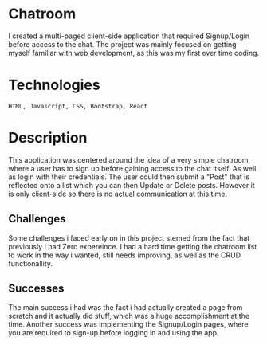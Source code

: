 # Chatroom
I created a multi-paged client-side application that required Signup/Login before access to the chat. The project was mainly focused on getting myself familiar with web development, as this was my first ever time coding. 

# Technologies
`HTML, Javascript, CSS, Bootstrap, React`

# Description
This application was centered around the idea of a very simple chatroom, where a user has to sign up before gaining access to the chat itself. As well as login with their credentials. The user could then submit a "Post" that is reflected onto a list which you can then Update or Delete posts. However it is only client-side so there is no actual communication at this time.

## Challenges
Some challenges i faced early on in this project stemed from the fact that previously I had Zero expereince. I had a hard time getting the chatroom list to work in the way i wanted, still needs improving, as well as the CRUD functionallity.

## Successes
The main success i had was the fact i had actually created a page from scratch and it actually did stuff, which was a huge accomplishment at the time. Another success was implementing the Signup/Login pages, where you are required to sign-up before logging in and using the app.
